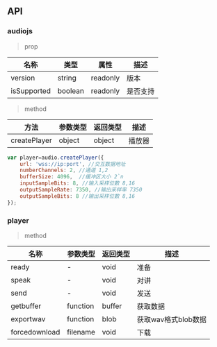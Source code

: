 ## API

### audiojs

>prop

|名称|类型|属性|描述|
|---|---|---|---|
|version|string|readonly|版本|
|isSupported|boolean|readonly|是否支持|

>method

|方法|参数类型|返回类型|描述|
|---|---|---|---|
|createPlayer|object|object|播放器|

```js
var player=audio.createPlayer({
    url: 'wss://ip:port', //交互数据地址
    numberChannels: 2, //通道 1,2
    bufferSize: 4096,  //缓冲区大小 2`n
    inputSampleBits: 8, //输入采样位数 8,16
    outputSampleRate: 7350, //输出采样率 7350
    outputSampleBits: 8 //输出采样位数 8,16
});
```
### player

>method

|名称|参数类型|返回类型|描述|
|---|---|---|---|
|ready|-|void|准备|
|speak|-|void|对讲|
|send|-|void|发送|
|getbuffer|function|buffer|获取数据|
|exportwav|function|blob|获取wav格式blob数据|
|forcedownload|filename|void|下载|